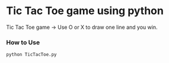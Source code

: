 
# Tic Tac Toe game using python

Tic Tac Toe game -> Use O or X to draw one line and you win.

### How to Use

```bash
python TicTacToe.py
```
